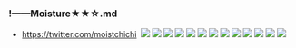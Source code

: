 ### !——Moisture★★☆.md
- https://twitter.com/moistchichi
![]()
![](https://pbs.twimg.com/media/EDX-m7bVUAQ5dmI?format=jpg&name=4096x4096)
![](https://pbs.twimg.com/media/EDTnpC9U8AAzODv?format=jpg&name=4096x4096)
![](https://pbs.twimg.com/media/EDSF7-MVUAAYPCv?format=jpg&name=4096x4096)
![](https://pbs.twimg.com/media/EDSF8_DUcAAl7Xq?format=jpg&name=4096x4096)
![](https://pbs.twimg.com/media/EAYU2mjU0AYafHU?format=png&name=4096x4096)
![](https://pbs.twimg.com/media/EAJ-qboUYAAWxpp?format=png&name=4096x4096)
![](https://pbs.twimg.com/media/EAGBAiqUwAArvJo?format=jpg&name=4096x4096)
![](https://pbs.twimg.com/media/D_-j9GJU4AAZZOC?format=jpg&name=4096x4096)
![](https://pbs.twimg.com/media/D_-j9rEVAAAG1c0?format=jpg&name=4096x4096)
![](https://pbs.twimg.com/media/D_5G9a0U4AEREzm?format=jpg&name=4096x4096)
![](https://pbs.twimg.com/media/D-pCS1FUcAANqR9?format=jpg&name=4096x4096)
![](https://pbs.twimg.com/media/D-pCS1GU8AAS880?format=jpg&name=4096x4096)
![](https://pbs.twimg.com/media/D-pCS1HUEAEya0P?format=jpg&name=4096x4096)
